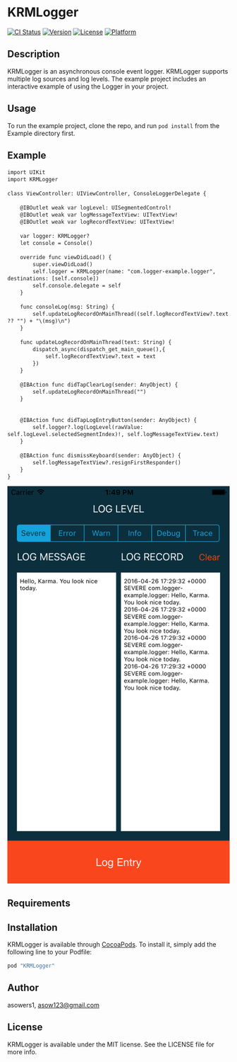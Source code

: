 # KRMLogger

[![CI Status](http://img.shields.io/travis/asowers/KRMLogger.svg?style=flat)](https://travis-ci.org/asowers/KRMLogger)
[![Version](https://img.shields.io/cocoapods/v/KRMLogger.svg?style=flat)](http://cocoapods.org/pods/KRMLogger)
[![License](https://img.shields.io/cocoapods/l/KRMLogger.svg?style=flat)](http://cocoapods.org/pods/KRMLogger)
[![Platform](https://img.shields.io/cocoapods/p/KRMLogger.svg?style=flat)](http://cocoapods.org/pods/KRMLogger)

## Description

KRMLogger is an asynchronous console event logger. KRMLogger supports multiple log sources and log levels. The example project includes an interactive example of using the Logger in your project.

## Usage

To run the example project, clone the repo, and run `pod install` from the Example directory first.

## Example

```
import UIKit
import KRMLogger

class ViewController: UIViewController, ConsoleLoggerDelegate {

    @IBOutlet weak var logLevel: UISegmentedControl!
    @IBOutlet weak var logMessageTextView: UITextView!
    @IBOutlet weak var logRecordTextView: UITextView!

    var logger: KRMLogger?
    let console = Console()
    
    override func viewDidLoad() {
        super.viewDidLoad()
        self.logger = KRMLogger(name: "com.logger-example.logger", destinations: [self.console])
        self.console.delegate = self
    }
    
    func consoleLog(msg: String) {
        self.updateLogRecordOnMainThread((self.logRecordTextView?.text ?? "") + "\(msg)\n")
    }
    
    func updateLogRecordOnMainThread(text: String) {
        dispatch_async(dispatch_get_main_queue(),{
            self.logRecordTextView?.text = text
        })
    }

    @IBAction func didTapClearLog(sender: AnyObject) {
        self.updateLogRecordOnMainThread("")
    }
    
    
    @IBAction func didTapLogEntryButton(sender: AnyObject) {
        self.logger?.log(LogLevel(rawValue: self.logLevel.selectedSegmentIndex)!, self.logMessageTextView.text)
    }
    
    @IBAction func dismissKeyboard(sender: AnyObject) {
        self.logMessageTextView?.resignFirstResponder()
    }
}
```

![Alt text](https://github.com/yourkarma/KRMLogger/blob/master/KRMLogger/Assets/logger.png?raw=true "Logger Example")

## Requirements

## Installation

KRMLogger is available through [CocoaPods](http://cocoapods.org). To install
it, simply add the following line to your Podfile:

```ruby
pod "KRMLogger"
```

## Author

asowers1, asow123@gmail.com

## License

KRMLogger is available under the MIT license. See the LICENSE file for more info.
